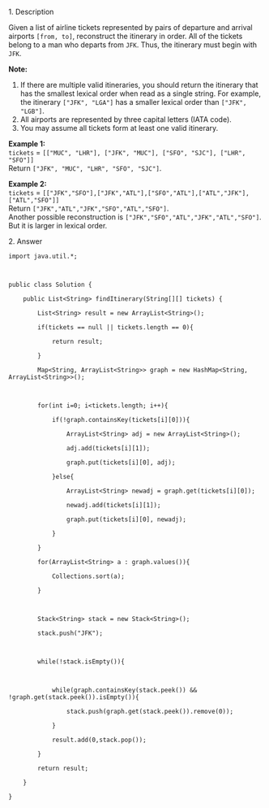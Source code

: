 1\. Description

Given a list of airline tickets represented by pairs of departure and arrival
airports `[from, to]`, reconstruct the itinerary in order. All of the tickets
belong to a man who departs from `JFK`. Thus, the itinerary must begin with
`JFK`.

**Note:**  

  1. If there are multiple valid itineraries, you should return the itinerary that has the smallest lexical order when read as a single string. For example, the itinerary `["JFK", "LGA"]` has a smaller lexical order than `["JFK", "LGB"]`.
  2. All airports are represented by three capital letters (IATA code).
  3. You may assume all tickets form at least one valid itinerary.

**Example 1:**  
`tickets` = `[["MUC", "LHR"], ["JFK", "MUC"], ["SFO", "SJC"], ["LHR", "SFO"]]`  
Return `["JFK", "MUC", "LHR", "SFO", "SJC"]`.  

**Example 2:**  
`tickets` =
`[["JFK","SFO"],["JFK","ATL"],["SFO","ATL"],["ATL","JFK"],["ATL","SFO"]]`  
Return `["JFK","ATL","JFK","SFO","ATL","SFO"]`.  
Another possible reconstruction is `["JFK","SFO","ATL","JFK","ATL","SFO"]`.
But it is larger in lexical order.

2\. Answer

    
    
    import java.util.*;
    
    public class Solution {
        public List<String> findItinerary(String[][] tickets) {
            List<String> result = new ArrayList<String>();
            if(tickets == null || tickets.length == 0){
                return result;
            }
            Map<String, ArrayList<String>> graph = new HashMap<String, ArrayList<String>>();
    
            for(int i=0; i<tickets.length; i++){
                if(!graph.containsKey(tickets[i][0])){
                    ArrayList<String> adj = new ArrayList<String>();
                    adj.add(tickets[i][1]);
                    graph.put(tickets[i][0], adj);
                }else{
                    ArrayList<String> newadj = graph.get(tickets[i][0]);
                    newadj.add(tickets[i][1]);
                    graph.put(tickets[i][0], newadj);
                }
            }
            for(ArrayList<String> a : graph.values()){
                Collections.sort(a);
            }
    
            Stack<String> stack = new Stack<String>();
            stack.push("JFK");
    
            while(!stack.isEmpty()){
    
                while(graph.containsKey(stack.peek()) && !graph.get(stack.peek()).isEmpty()){
                    stack.push(graph.get(stack.peek()).remove(0));
                }
                result.add(0,stack.pop());
            }
            return result;
        }
    }

